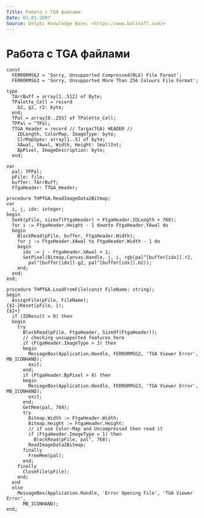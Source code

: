 ```yaml
---
Title: Работа с TGA файлами
Date: 01.01.2007
Source: Delphi Knowledge Base: <https://www.baltsoft.com/>
---
```



Работа с TGA файлами
====================

    const
      FERRORMSG2 = 'Sorry, Unsupported Compressed(RLE) File Format';
      FERRORMSG3 = 'Sorry, Unsupported More Than 256 Colours File Format';
     
    type
      TArrBuff = array[1..512] of Byte;
      TPalette_Cell = record
        b2, g2, r2: byte;
      end;
      TPal = array[0..255] of TPalette_Cell;
      TPPal = ^TPal;
      TTGA_Header = record // Targa(TGA) HEADER //
        IDLength, ColorMap, ImageType: byte;
        ClrMapSpes: array[1..5] of byte;
        XAwal, YAwal, Width, Height: SmallInt;
        BpPixel, ImageDescription: byte;
      end;
     
    var
      pal: TPPal;
      pFile: file;
      buffer: TArrBuff;
      FTgaHeader: TTGA_Header;
     
    procedure THPTGA.ReadImageData2Bitmap;
    var
      i, j, idx: integer;
    begin
      Seek(pFile, sizeof(FtgaHeader) + FtgaHeader.IDLength + 768);
      for i := FtgaHeader.Height - 1 downto FtgaHeader.YAwal do
      begin
        BlockRead(pFile, buffer, FtgaHeader.Width);
        for j := FtgaHeader.XAwal to FtgaHeader.Width - 1 do
        begin
          idx := j - FtgaHeader.XAwal + 1;
          SetPixel(Bitmap.Canvas.Handle, j, i, rgb(pal^[buffer[idx]].r2,
            pal^[buffer[idx]].g2, pal^[buffer[idx]].b2));
        end;
      end;
    end;
     
    procedure THPTGA.LoadFromFile(const FileName: string);
    begin
      AssignFile(pFile, FileName);
    {$I-}Reset(pFile, 1);
    {$I+}
      if (IOResult = 0) then
      begin
        try
          BlockRead(pFile, FtgaHeader, SizeOf(FtgaHeader));
          // checking unsupported features here
          if (FtgaHeader.ImageType > 3) then
          begin
            MessageBox(Application.Handle, FERRORMSG2, 'TGA Viewer Error', MB_ICONHAND);
            exit;
          end;
          if (FtgaHeader.BpPixel > 8) then
          begin
            MessageBox(Application.Handle, FERRORMSG3, 'TGA Viewer Error', MB_ICONHAND);
            exit;
          end;
          GetMem(pal, 768);
          try
            Bitmap.Width := FtgaHeader.Width;
            Bitmap.Height := FtgaHeader.Height;
            // if use Color-Map and Uncompressed then read it
            if (FtgaHeader.ImageType = 1) then
              BlockRead(pFile, pal^, 768);
            ReadImageData2Bitmap;
          finally
            FreeMem(pal);
          end;
        finally
          CloseFile(pFile);
        end;
      end
      else
        MessageBox(Application.Handle, 'Error Opening File', 'TGA Viewer Error',
          MB_ICONHAND);
    end;

